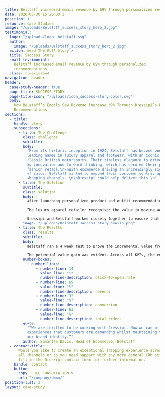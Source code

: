 ```yaml
---
title: Belstaff increased email revenue by 69% through personalized recommendations
date: 2020-03-30 15:26:00 Z
position: 3
resource: Case Studies
image: "/uploads/Belstaff_success_story_hero_2.jpg"
testimonial:
  logo: "/uploads/logo__belstaff.svg"
  author:
    image: "/uploads/Belstaff_success_story_hero_2.jpg"
  action: Read The Full Story >
  title: Success Story
  small-testimonial:
    Belstaff increased email revenue by 69% through personalized
    recommendations
  class: riverisland
navigation: header
header:
  case-study-header: true
  page-title: SUCCESS STORY
  page-title-icon: "/uploads/icon_success-story-color.svg"
  body:
    How Belstaff’s Emails Saw Revenue Increase 69% Through Dressipi’s Personalized
    Recommendations
sections:
  - title:
    handle: story
    subsections:
      - title: The Challenge
        class: challenge
        subtitle:
        body:
          "From its historic inception in 1924, Belstaff has become one of the UK’s
          leading names in luxury apparel and footwear, with an iconic identity tied to
          classic British motorsports. Their timeless elegance is driven, behind the scenes,
          by innovation and forward thinking, which has secured their place in luxury
          fashion retail.\n\nWith ecommerce driving an increasingly significant proportion
          of sales, Belstaff wanted to expand their customer-centric approach across all
          shopping channels. \n\nDressipi could help deliver this.\n"
      - title: The Solution
        subtitle:
        class: solution
        body: |
          After launching personalized product and outfit recommendations on both the homepage and PDP, Belstaff had seen how Dressipi’s recommendation API’s could help them to implement a truly exceptional shopping experience. The next step was for Belstaff to start testing Dressipi’s personalized emails.

          The luxury apparel retailer recognised the value in moving away from outdated and often counterproductive ‘batch and blast’. So, by simply injecting Dressipi’s API’s into their existing ESP, they created truly personalized emails that engage and inspire their customers.

          Dressipi and Belstaff worked closely together to ensure that the iconic Belstaff brand DNA was understood and captured in Dressipi’s algorithms. Brand DNA is especially essential for luxury retailers so it was important that the recommendations in the emails integrate seamlessly with Belstaff’s look and feel.
        image: "/uploads/Belstaff_success_story_emails.png"
      - title: The Results
        class: results
        subtitle:
        body: |
          Belstaff ran a 4 week test to prove the incremental value from utilising the Dressipi tool in emails with 50% of customers seeing Dressipi recommended products and the other 50% non-personalized.

          The potential value gain was evident. Across all KPIs, the emails that featured Dressipi recommendations outperformed those that did not. Click-To-Open Rate was up by 14%, Revenue was up 69%, Conversion was 32% higher and Total Orders were 63% higher than the non-personalized emails.
        number-boxes:
          - number-lines:
              - number-line: 14
                value-line: "%"
                number-line-description: click-to-open rate
              - number-line: 69
                value-line: "%"
                number-line-description: revenue
              - number-line: 32
                value-line: "%"
                number-line-description: conversion
              - number-line: 63
                value-line: "%"
                number-line-description: total orders
        quote:
          "“We are thrilled to be working with Dressipi. Now we can offer the shopping
          experiences that customers are demanding whilst maintaining the integrity of
          our brand identity.”"
        author: Samantha Davis, Head of Ecommerce, Belstaff
  - contact-title:
      Would you like to create an exceptional shopping experience across
      all channels or do you need support with any more general CRM strategies? Please
      fill in the Dressipi contact form for further information.
    handle: contact
    button:
      copy: FREE CONSULTATION >
      url: "/company/demo/"
position-list: 3
layout: case-study
---
```

